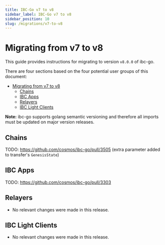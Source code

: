 ```yaml
---
title: IBC-Go v7 to v8
sidebar_label: IBC-Go v7 to v8
sidebar_position: 10
slug: /migrations/v7-to-v8
---
```


# Migrating from v7 to v8

This guide provides instructions for migrating to version `v8.0.0` of ibc-go.

There are four sections based on the four potential user groups of this document:

- [Migrating from v7 to v8](#migrating-from-v7-to-v8)
  - [Chains](#chains)
  - [IBC Apps](#ibc-apps)
  - [Relayers](#relayers)
  - [IBC Light Clients](#ibc-light-clients)

**Note:** ibc-go supports golang semantic versioning and therefore all imports must be updated on major version releases.

## Chains

TODO: <https://github.com/cosmos/ibc-go/pull/3505> (extra parameter added to transfer's `GenesisState`)

## IBC Apps

TODO: <https://github.com/cosmos/ibc-go/pull/3303>

## Relayers

- No relevant changes were made in this release.

## IBC Light Clients

- No relevant changes were made in this release.
